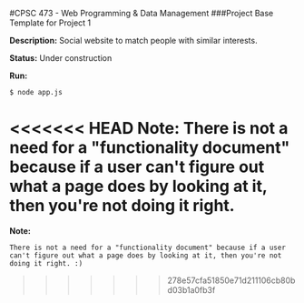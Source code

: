#CPSC 473 - Web Programming & Data Management
###Project Base Template for Project 1

__Description:__ Social website to match people with similar interests.

__Status:__ Under construction

__Run:__

    $ node app.js

<<<<<<< HEAD
__Note:__ There is not a need for a "functionality document" because if a user can't figure out what a page does by looking at it, then you're not doing it right.
=======
__Note:__

    There is not a need for a "functionality document" because if a user can't figure out what a page does by looking at it, then you're not doing it right. :)
>>>>>>> 278e57cfa51850e71d211106cb80bd03b1a0fb3f
